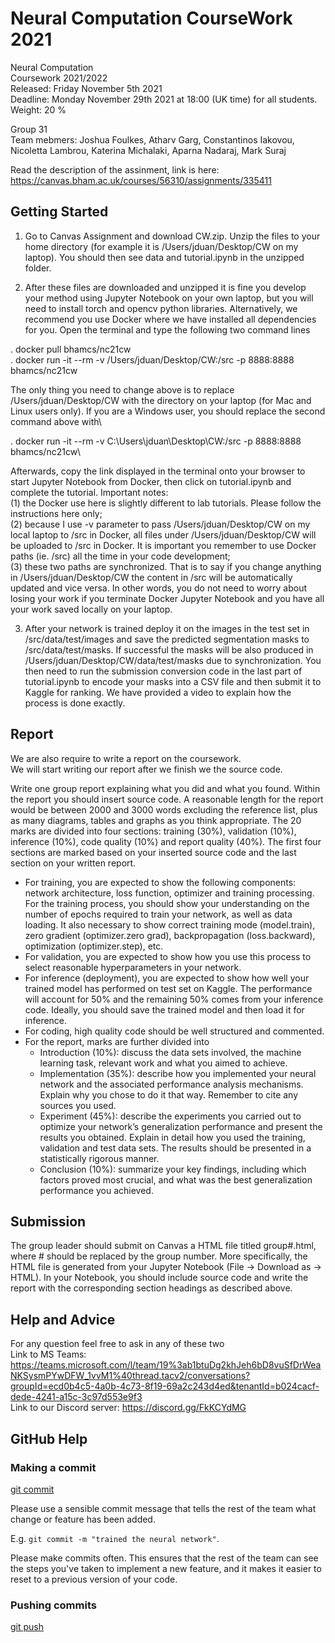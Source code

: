 # Neural Computation CourseWork 2021

Neural Computation\
Coursework 2021/2022\
Released: Friday November 5th 2021\
Deadline: Monday November 29th 2021 at 18:00 (UK time) for all students.\
Weight: 20 %

Group 31\
Team mebmers: Joshua Foulkes, Atharv Garg, Constantinos Iakovou, Nicoletta Lambrou, Katerina Michalaki, Aparna Nadaraj, Mark Suraj

Read the description of the assinment, link is here: https://canvas.bham.ac.uk/courses/56310/assignments/335411

## Getting Started
1. Go to Canvas Assignment and download CW.zip. Unzip the files to your home directory
(for example it is /Users/jduan/Desktop/CW on my laptop). You should then see data and
tutorial.ipynb in the unzipped folder.

2. After these files are downloaded and unzipped it is fine you develop your method using Jupyter
Notebook on your own laptop, but you will need to install torch and opencv python libraries.
Alternatively, we recommend you use Docker where we have installed all dependencies for you.
Open the terminal and type the following two command lines

. docker pull bhamcs/nc21cw \
. docker run -it --rm -v /Users/jduan/Desktop/CW:/src -p 8888:8888 bhamcs/nc21cw

The only thing you need to change above is to replace /Users/jduan/Desktop/CW with the
directory on your laptop (for Mac and Linux users only). If you are a Windows user, you
should replace the second command above with\

. docker run -it --rm -v C:\Users\jduan\Desktop\CW:/src -p 8888:8888 bhamcs/nc21cw\

Afterwards, copy the link displayed in the terminal onto your browser to start Jupyter Notebook from Docker, then click on tutorial.ipynb and complete the tutorial.
Important notes: \
(1) the Docker use here is slightly different to lab tutorials. Please follow
the instructions here only;\
(2) because I use -v parameter to pass /Users/jduan/Desktop/CW
on my local laptop to /src in Docker, all files under /Users/jduan/Desktop/CW will be
uploaded to /src in Docker. It is important you remember to use Docker paths (ie. /src) all
the time in your code development;\
(3) these two paths are synchronized. That is to say if
you change anything in /Users/jduan/Desktop/CW the content in /src will be automatically
updated and vice versa. In other words, you do not need to worry about losing your work
if you terminate Docker Jupyter Notebook and you have all your work saved locally on your
laptop.

3. After your network is trained deploy it on the images in the test set in /src/data/test/images
and save the predicted segmentation masks to /src/data/test/masks. If successful the masks
will be also produced in /Users/jduan/Desktop/CW/data/test/masks due to synchronization. You then need to run the submission conversion code in the last part of tutorial.ipynb
to encode your masks into a CSV file and then submit it to Kaggle for ranking. We have
provided a video to explain how the process is done exactly.

## Report
We are also require to write a report on the coursework.\
We will start writing our report after we finish we the source code.

Write one group report explaining what you did and what you found. Within the report you
should insert source code. A reasonable length for the report would be between 2000 and
3000 words excluding the reference list, plus as many diagrams, tables and graphs as you
think appropriate. The 20 marks are divided into four sections: training (30%), validation
(10%), inference (10%), code quality (10%) and report quality (40%). The first four sections
are marked based on your inserted source code and the last section on your written report.

- For training, you are expected to show the following components: network architecture, loss function, optimizer and training processing. For the training process, you should show your understanding on the number of epochs required to train your network, as well as data loading. It also necessary to show correct training mode (model.train), zero gradient (optimizer.zero grad), backpropagation (loss.backward), optimization (optimizer.step), etc.
- For validation, you are expected to show how you use this process to select reasonable hyperparameters in your network.
- For inference (deployment), you are expected to show how well your trained model has performed on test set on Kaggle. The performance will account for 50% and the remaining 50% comes from your inference code. Ideally, you should save the trained model and then load it for inference.
- For coding, high quality code should be well structured and commented.
- For the report, marks are further divided into
    - Introduction (10%): discuss the data sets involved, the machine learning task, relevant work and what you aimed to achieve.
    - Implementation (35%): describe how you implemented your neural network and the associated performance analysis mechanisms. Explain why you chose to do it that way. Remember to cite any sources you used.
    - Experiment (45%): describe the experiments you carried out to optimize your network’s generalization performance and present the results you obtained. Explain in detail how you used the training, validation and test data sets. The results should be presented in a statistically rigorous manner.
    - Conclusion (10%): summarize your key findings, including which factors proved most crucial, and what was the best generalization performance you achieved.

## Submission
The group leader should submit on Canvas a HTML file titled group#.html, where # should be
replaced by the group number. More specifically, the HTML file is generated from your Jupyter
Notebook (File → Download as → HTML). In your Notebook, you should include source code and
write the report with the corresponding section headings as described above.

## Help and Advice
For any question feel free to ask in any of these two \
Link to MS Teams: https://teams.microsoft.com/l/team/19%3ab1btuDg2khJeh6bD8vuSfDrWeaNKSysmPYwDFW_1vvM1%40thread.tacv2/conversations?groupId=ecd0b4c5-4a0b-4c73-8f19-69a2c243d4ed&tenantId=b024cacf-dede-4241-a15c-3c97d553e9f3 \
Link to our Discord server: https://discord.gg/FkKCYdMG
## GitHub Help
### Making a commit
[git commit](https://www.atlassian.com/git/tutorials/saving-changes/git-commit)

Please use a sensible commit message that tells the rest of the team what change or feature has been added.

E.g. `git commit -m "trained the neural network"`.

Please make commits often. This ensures that the rest of the team can see the steps you've taken to implement
a new feature, and it makes it easier to reset to a previous version of your code.

### Pushing commits
[git push](https://www.atlassian.com/git/tutorials/saving-changes/git-commit)
